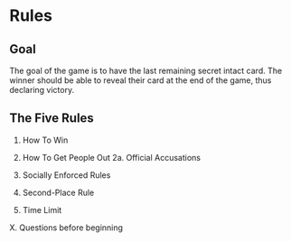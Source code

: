 # Rules

## Goal

The goal of the game is to have the last remaining secret intact card. The winner should be able to reveal their card at the end of the game, thus declaring victory.

## The Five Rules

1. How To Win

2. How To Get People Out
  2a. Official Accusations

3. Socially Enforced Rules

4. Second-Place Rule

5. Time Limit

X. Questions before beginning
